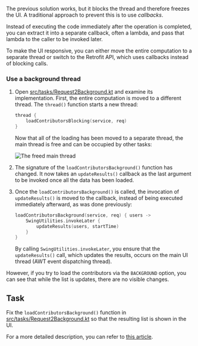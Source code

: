 The previous solution works, but it blocks the thread and therefore freezes the UI. A traditional approach to prevent this
is to use _callbacks_.

Instead of executing the code immediately after the operation is completed, you can extract it
into a separate callback, often a lambda, and pass that lambda to the caller to be invoked later.

To make the UI responsive, you can either move the entire computation to a separate thread or switch to the Retrofit API,
which uses callbacks instead of blocking calls.
### Use a background thread

1. Open [src/tasks/Request2Background.kt](course://Coroutines/Callbacks/src/tasks/Request2Background.kt) and examine its implementation. First, the entire computation is moved to a different
   thread. The `thread()` function starts a new thread:

    ```kotlin
    thread {
        loadContributorsBlocking(service, req)
    }
    ```

   Now that all of the loading has been moved to a separate thread, the main thread is free and can be occupied by other
   tasks:

   ![The freed main thread](images/background.png)

2. The signature of the `loadContributorsBackground()` function has changed. It now takes an `updateResults()`
   callback as the last argument to be invoked once all the data has been loaded.
3. Once the `loadContributorsBackground()` is called, the invocation of  `updateResults()` is moved to the callback, instead of being executed immediately
   afterward, as was done previously:

    ```kotlin
    loadContributorsBackground(service, req) { users ->
        SwingUtilities.invokeLater {
            updateResults(users, startTime)
        }
    }
    ```

   By calling `SwingUtilities.invokeLater`, you ensure that the `updateResults()` call, which updates the results,
   occurs on the main UI thread (AWT event dispatching thread).

However, if you try to load the contributors via the `BACKGROUND` option, you can see that while the list is updates,
there are no visible changes.

## Task

Fix the `loadContributorsBackground()` function in [src/tasks/Request2Background.kt](course://Coroutines/Callbacks/src/tasks/Request2Background.kt) so that the resulting list is shown
in the UI.

For a more detailed description, you can refer to [this article](https://kotlinlang.org/docs/coroutines-and-channels.html#callbacks).
